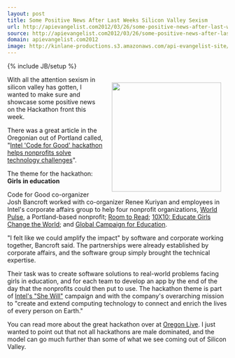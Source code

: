 ```yaml
---
layout: post
title: Some Positive News After Last Weeks Silicon Valley Sexism
url: http://apievangelist.com2012/03/26/some-positive-news-after-last-weeks-silicon-valley-sexism/
source: http://apievangelist.com2012/03/26/some-positive-news-after-last-weeks-silicon-valley-sexism/
domain: apievangelist.com2012
image: http://kinlane-productions.s3.amazonaws.com/api-evangelist-site/blog/Intel-Code-for-Good-hackathon.png
---
```

{% include JB/setup %}
<p><img style="padding: 15px;" src="http://kinlane-productions.s3.amazonaws.com/hackweekends/Intel-Code-for-Good-hackathon.png" alt="" width="250" align="right" /></p>
<p>With all the attention sexism in silicon valley has gotten, I wanted to make sure and showcase some positive news on the Hackathon front this week.</p>
<p>There was a great article in the Oregonian out of Portland called, "<a title="Intel 'Code for Good' hackathon helps nonprofits solve technology challenges" href="http://www.oregonlive.com/hillsboro/index.ssf/2012/03/intel_code_for_good_hackathon.html">Intel 'Code for Good' hackathon helps nonprofits solve technology challenges</a>".</p>
<p>The theme for the hackathon: <strong>Girls in education</strong></p>
<p>Code for Good co-organizer Josh Bancroft worked with co-organizer Renee Kuriyan and employees in Intel's corporate affairs group to help four nonprofit organizations, <a href="http://www.worldpulse.com/">World Pulse</a>, a Portland-based nonprofit; <a href="http://www.roomtoread.org/">Room to Read</a>; <a href="http://10x10act.org/">10X10: Educate Girls Change the World</a>; and <a href="http://www.campaignforeducation.org/">Global Campaign for Education</a>.</p>
<p>"I felt like we could amplify the impact" by software and corporate working together, Bancroft said. The partnerships were already established by corporate affairs, and the software group simply brought the technical expertise.</p>
<p>Their task was to create software solutions to real-world problems facing girls in education, and for each team to develop an app by the end of the day that the nonprofits could then put to use. The hackathon theme is part of <a href="http://www.intel.com/shewill">Intel's "She Will"</a> campaign and with the company's overarching mission to "create and extend computing technology to connect and enrich the lives of every person on Earth."</p>
<p>You can read more about the great hackathon over at <a href="http://www.oregonlive.com/hillsboro/index.ssf/2012/03/intel_code_for_good_hackathon.html">Oregon Live</a>.&nbsp;I just wanted to point out that not all hackathons are male dominated, and the model can go much further than some of what we see coming out of Silicon Valley.</p>
